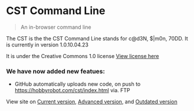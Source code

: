 # CST Command Line
> An in-browser command line

The CST is the the CST Command Line stands for c@d3N, $|m0n, 70DD. It is currently in version 1.0.10.04.23

It is under the Creative Commons 1.0 license [View license here](https://github.com/sevinATEnine-alt/sevinATEnine-alt.github.io/blob/main/LICENSE)

### We have now added new featues:

- GitHub automatically uploads new code, on push to https://hobbyrobot.com/cst/index.html via. FTP

View site on [Current version](https://sevinatenine-alt.github.io/index.html), [Advanced version](https://hobbyrobot.com/cst/index.html), and [Outdated version](https://sevinatenine.github.io/index.html)
